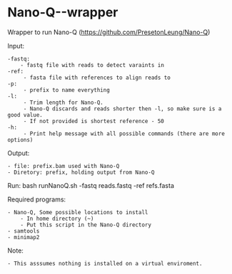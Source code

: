# Nano-Q--wrapper

Wrapper to run Nano-Q (https://github.com/PresetonLeung/Nano-Q)

Input:

    -fastq:
        - fastq file with reads to detect varaints in
    -ref:
         - fasta file with references to align reads to
    -p:
         - prefix to name everything
    -l:
         - Trim length for Nano-Q.
         - Nano-Q discards and reads shorter then -l, so make sure is a good value.
         - If not provided is shortest reference - 50
    -h:
         - Print help message with all possible commands (there are more options)
Output:

    - file: prefix.bam used with Nano-Q
    - Diretory: prefix, holding output from Nano-Q
    
Run: bash runNanoQ.sh -fastq reads.fastq -ref refs.fasta
    
Required programs:

    - Nano-Q, Some possible locations to install
        - In home directory (~)
        - Put this script in the Nano-Q directory
    - samtools
    - minimap2

Note:

    - This asssumes nothing is installed on a virtual enviroment.
